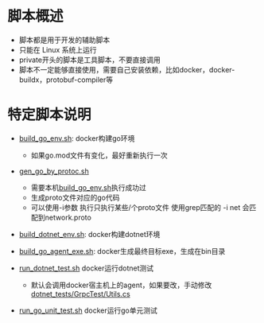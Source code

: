 # 脚本概述

- 脚本都是用于开发的辅助脚本
- 只能在 Linux 系统上运行
- private开头的脚本是工具脚本，不要直接调用
- 脚本不一定能够直接使用，需要自己安装依赖，比如docker，docker-buildx，protobuf-compiler等

# 特定脚本说明

- [build_go_env.sh](build_go_env.sh): docker构建go环境
  - 如果go.mod文件有变化，最好重新执行一次

- [gen_go_by_protoc.sh](gen_go_by_protoc.sh) 
   - 需要本机[build_go_env.sh](build_go_env.sh)执行成功过
   - 生成proto文件对应的go代码
   - 可以使用-i参数 执行只执行某些/个proto文件 使用grep匹配的 -i net 会匹配到network.proto

- [build_dotnet_env.sh](build_dotnet_env.sh): docker构建dotnet环境

- [build_go_agent_exe.sh](build_go_agent_exe.sh): docker生成最终目标exe，生成在bin目录

- [run_dotnet_test.sh](run_dotnet_test.sh) docker运行dotnet测试
    - 默认会调用docker宿主机上的agent，如果要改，手动修改 [dotnet_tests/GrpcTest/Utils.cs](../dotnet_tests/GrpcTest/Utils.cs)
  
- [run_go_unit_test.sh](run_go_unit_test.sh) docker运行go单元测试



